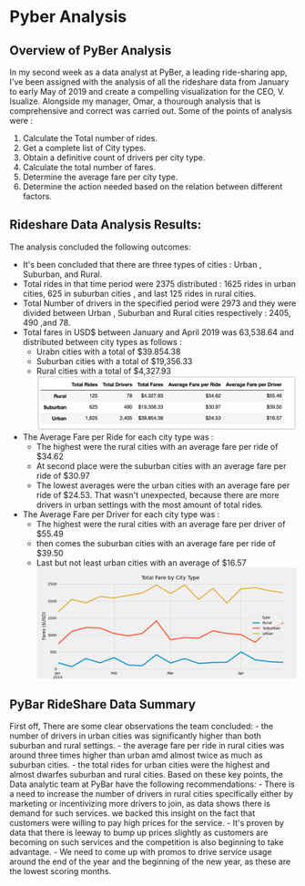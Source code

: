 # Pyber Analysis

## Overview of PyBer Analysis
In my second week as a data analyst at PyBer, a leading ride-sharing app, I've been assigned with the analysis of all the rideshare data from January to early May of 2019 and create a compelling visualization for the CEO, V. Isualize. Alongside my manager, Omar, a thourough analysis that is comprehensive and correct was carried out. Some of the points of analysis were :
1. Calculate the Total number of rides. 
2. Get a complete list of City types.
3. Obtain a definitive count of drivers per city type.
4. Calculate the total number of fares.
5. Determine the average fare per city type.
6. Determine the action needed based on the relation between different factors.

## Rideshare Data Analysis Results:
The analysis concluded the following outcomes:
- It's been concluded that there are three types of cities : Urban , Suburban, and Rural.
- Total rides in that time period were 2375 distributed : 1625 rides in urban cities, 625 in suburban cities , and last 125 rides in rural cities.
- Total Number of drivers in the specified period were 2973 and they were divided between Urban , Suburban and Rural cities respectively : 2405, 490 ,and 78.
- Total fares in USD$ between January and April 2019 was 63,538.64 and distributed between city types as follows :
  - Urabn cities with a total of $39.854.38
  - Suburban cities with a total of $19,356.33
  - Rural cities with a total of $4,327.93
 ![CityTypePivot](https://github.com/A-Mossa/PyBer_Analysis/blob/main/Citytype.png)
- The Average Fare per Ride for each city type was :
  - The highest were the rural cities with an average fare per ride of $34.62
  - At second place were the suburban cities with an average fare per ride of $30.97
  - The lowest averages were the urban cities with an average fare per ride of $24.53.
That wasn't unexpected, because there are more drivers in urban settings with the most amount of total rides.
- The Average Fare per Driver for each city type was :
  - The highest were the rural cities with an average fare per driver of $55.49
  - then comes the suburban cities with an average fare per ride of $39.50
  - Last but not least urban cities with an average of $16.57
![FareByCityType](https://github.com/A-Mossa/PyBer_Analysis/blob/main/analysis/PyBer_fare_summary.png)

## PyBar RideShare Data Summary

First off, There are some clear observations the team concluded:
    - the number of drivers in urban cities was significantly higher than both suburban and rural settings.
    - the average fare per ride in rural cities was around three times higher than urban amd almost twice as much as suburban cities.
    - the total rides for urban cities were the highest and almost dwarfes suburban and rural cities.
Based on these key points, the Data analytic team at PyBar have the following recommendations:
    - There is a need to increase the number of drivers in rural cities specifically either by marketing or incentivizing more drivers to join, as data shows there is demand for such services. we backed this insight on the fact that customers were willing to pay high prices for the service.
    - It's proven by data that there is leeway to bump up prices slightly as customers are becoming on such services and the competition is also beginning to take advantage.
    - We need to come up with promos to drive service usage around the end of the year and  the beginning of the new year, as these are the lowest scoring months.
